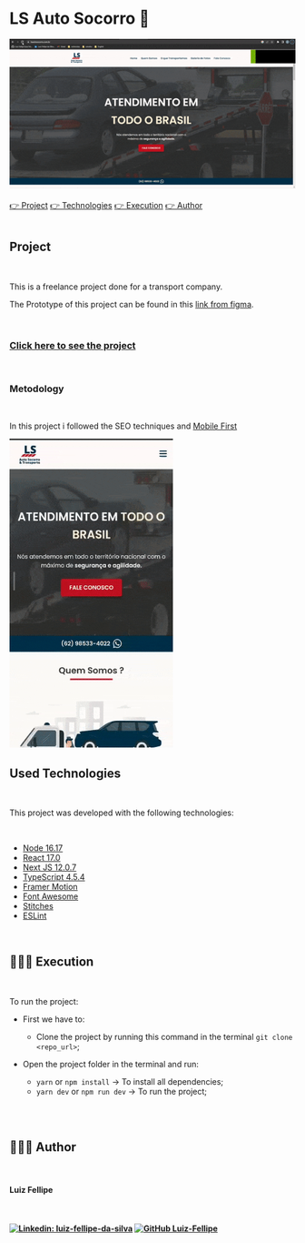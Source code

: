 # LS Auto Socorro :articulated_lorry:


<img src="./public/images/photos/banner.gif" width="auto" />

<br>
<br>
<div>
 <a href="#project">👉 Project</a>
 <a href="#technologies">👉 Technologies</a>
 <a href="#execution">👉 Execution</a>
 <a href="#author">👉 Author</a>
</div>
<br>
<h2 id="project">Project</h2>
<br>



This is a freelance project done for a transport company.

The Prototype of this project can be found in this [link from figma](https://www.figma.com/file/68XacTuHLywH7fnWDy2juP/LS-AUTO-SOCORRO?node-id=0%3A1&t=pQKgxgTdMuP4byUs-1).

<br>

<h3><a target="_blank" href="https://www.lsautosocorro.com.br/">Click here to see the project</a></h3>


<br>

<h3 id="components">Metodology</h3>

<br>

In this project i followed the SEO techniques and  [Mobile First](https://medium.com/@Vincentxia77/what-is-mobile-first-design-why-its-important-how-to-make-it-7d3cf2e29d00)
<br>

<img src="./public/images/photos/banner-mobile.gif" width="auto" />

<br>



<h2 id="technologies">Used Technologies</h2>

<br>

This project was developed with the following technologies:

<br>

- <a target="_blank" href="https://nodejs.org/en/">Node 16.17</a>
- <a target="_blank" href="https://reactjs.org/">React 17.0</a>
- <a target="_blank" href="https://nextjs.org/">Next JS 12.0.7</a>
- <a target="_blank" href="https://www.typescriptlang.org/">TypeScript 4.5.4</a>
- <a target="_blank" href="https://www.framer.com/motion/">Framer Motion</a>
- <a target="_blank" href="https://fontawesome.com/">Font Awesome</a>
- <a target="_blank" href="https://stitches.dev/">Stitches</a>
- <a target="_blank" href="https://eslint.org/">ESLint</a>


<br>

<h2 id="execution">👨🏻‍💻 Execution</h2>
<br>

To run the project:
<br>


- First we have to:
  - Clone the project by running this command in the terminal `git clone <repo_url>`;
      <br>
 
- Open the project folder in the terminal and run:
  - `yarn` or `npm install` -> To install all dependencies;
  - `yarn dev` or `npm run dev` -> To run the project;

<br><br>


<h2 id="author">👨🏻‍💻 Author</h2>

<br>

<h4>Luiz Fellipe<h4> 

<br>

[![Linkedin: luiz-fellipe-da-silva](https://img.shields.io/badge/LinkedIn-0077B5?style=for-the-badge&logo=linkedin&logoColor=white)](https://www.linkedin.com/in/luiz-fellipe-da-silva-a5936b19a/)
[![GitHub Luiz-Fellipe](https://img.shields.io/badge/GitHub-100000?style=for-the-badge&logo=github&logoColor=white)](https://github.com/Luiz-Fellipe)


